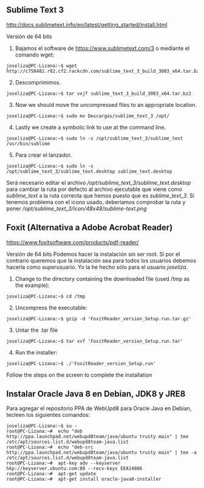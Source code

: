 ## Sublime Text 3
<http://docs.sublimetext.info/en/latest/getting_started/install.html>

Versión de 64 bits

1. Bajamos el software de https://www.sublimetext.com/3 o mediante el comando wget:
```
joseliza@PC-Lizana:~$ wget http://c758482.r82.cf2.rackcdn.com/sublime_text_3_build_3083_x64.tar.bz2
```

2. Descomprimimos.
```
joseliza@PC-Lizana:~$ tar vxjf sublime_text_3_build_3083_x64.tar.bz2
```

3. Now we should move the uncompressed files to an appropriate location.
```
joseliza@PC-Lizana:~$ sudo mv Descargas/sublime_text_3 /opt/
```
4. Lastly we create a symbolic link to use at the command line.
```
joseliza@PC-Lizana:~$ sudo ln -s /opt/sublime_text_3/sublime_text /usr/bin/sublime
```
5. Para crear el lanzador.
```
joseliza@PC-Lizana:~$ sudo ln -s /opt/sublime_text_3/sublime_text.desktop sublime_text.desktop
```
Será necesario editar el archivo */opt/sublime_text_3/sublime_text.desktop* para cambiar la ruta por defecto al archivo ejecutable que viene como *sublime_text* a la ruta correcta que hemos puesto que es *sublime_text_3*. Si tenemos problema con el icono usado, deberíamos comprobar la ruta y poner */opt/sublime_text_3/Icon/48x48/sublime-text.png*

## Foxit (Alternativa a Adobe Acrobat Reader)
<https://www.foxitsoftware.com/products/pdf-reader/>

Versión de 64 bits
Podemos hacer la instalación sin ser root. Si por el contrario queremos que la instalación sea para todos los usuarios debemos hacerla como superusuario. Yo la he hecho sólo para el usuario *joseliza*.
1. Change to the directory containing the downloaded file (used /tmp as the example):
```
joseliza@PC-Lizana:~$ cd /tmp
```
2. Uncompress the executable:
```
joseliza@PC-Lizana:~$ gzip -d 'FoxitReader_version_Setup.run.tar.gz'
```

3. Untar the .tar file
```
joseliza@PC-Lizana:~$ tar xvf 'FoxitReader_version_Setup.run.tar'
```

4. Run the installer:
```
joseliza@PC-Lizana:~$ ./'FoxitReader_version_Setup.run'
```

Follow the steps on the screen to complete the installation
## Instalar Oracle Java 8 en Debian, JDK8 y JRE8
Para agregar el repositorio PPA de WebUpd8 para Oracle Java en Debian, tecleen los siguientes comandos:
```
joseliza@PC-Lizana:~$ su -
root@PC-Lizana:~#  echo "deb http://ppa.launchpad.net/webupd8team/java/ubuntu trusty main" | tee /etc/apt/sources.list.d/webupd8team-java.list
root@PC-Lizana:~#  echo "deb-src http://ppa.launchpad.net/webupd8team/java/ubuntu trusty main" | tee -a /etc/apt/sources.list.d/webupd8team-java.list
root@PC-Lizana:~#  apt-key adv --keyserver hkp://keyserver.ubuntu.com:80 --recv-keys EEA14886
root@PC-Lizana:~#  apt-get update
root@PC-Lizana:~#  apt-get install oracle-java8-installer
```
